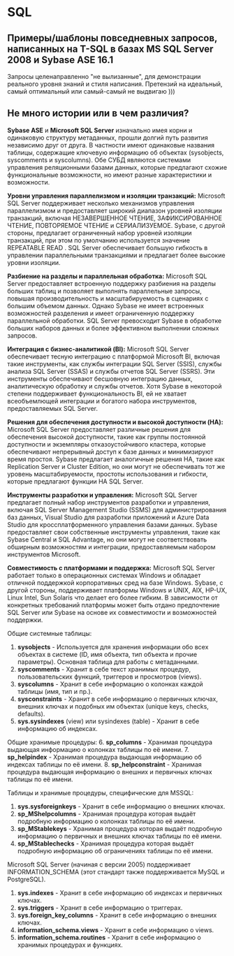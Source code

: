 #  SQL
## Примеры/шаблоны повседневных запросов, написанных на T-SQL в базах MS SQL Server 2008 и Sybase ASE 16.1

Запросы целенаправленно "не вылизанные", для демонстрации реального уровня знаний и стиля написания.
Претензий на идеальный, самый оптимальный или самый-самый  не выдвигаю )))

## Не много истории или в чем различия?
**Sybase ASE** и **Microsoft SQL Server** изначально имея корни и одинаковую структуру метаданных, прошли долгий путь развития независимо друг от друга. В частности имеют одинаковые названия таблицы, содержащие ключевую информацию об объектах (sysobjects, syscomments и syscolumns). Обе СУБД являются системами управления реляционными базами данных, которые предлагают схожие функциональные возможности, но имеют разные характеристики и возможности.

**Уровни управления параллелизмом и изоляции транзакций:** Microsoft SQL Server поддерживает несколько механизмов управления параллелизмом и предоставляет широкий диапазон уровней изоляции транзакций, включая НЕЗАВЕРШЕННОЕ ЧТЕНИЕ, ЗАФИКСИРОВАННОЕ ЧТЕНИЕ, ПОВТОРЯЕМОЕ ЧТЕНИЕ и СЕРИАЛИЗУЕМОЕ. Sybase, с другой стороны, предлагает ограниченный набор уровней изоляции транзакций, при этом по умолчанию используется значение REPEATABLE READ . SQL Server обеспечивает большую гибкость в управлении параллельными транзакциями и предлагает более высокие уровни изоляции.

**Разбиение на разделы и параллельная обработка:** Microsoft SQL Server предоставляет встроенную поддержку разбиения на разделы больших таблиц и позволяет выполнять параллельные запросы, повышая производительность и масштабируемость в сценариях с большим объемом данных. Однако Sybase не имеет встроенных возможностей разделения и имеет ограниченную поддержку параллельной обработки. SQL Server превосходит Sybase в обработке больших наборов данных и более эффективном выполнении сложных запросов.

**Интеграция с бизнес-аналитикой (BI):** Microsoft SQL Server обеспечивает тесную интеграцию с платформой Microsoft BI, включая такие инструменты, как службы интеграции SQL Server (SSIS), службы анализа SQL Server (SSAS) и службы отчетов SQL Server (SSRS). Эти инструменты обеспечивают бесшовную интеграцию данных, аналитическую обработку и службы отчетов. Хотя Sybase в некоторой степени поддерживает функциональность BI, ей не хватает всеобъемлющей интеграции и богатого набора инструментов, предоставляемых SQL Server.

**Решения для обеспечения доступности и высокой доступности (HA):** Microsoft SQL Server предоставляет различные решения для обеспечения высокой доступности, такие как группы постоянной доступности и экземпляры отказоустойчивого кластера, которые обеспечивают непрерывный доступ к базе данных и минимизируют время простоя. Sybase предлагает аналогичные решения HA, такие как Replication Server и Cluster Edition, но они могут не обеспечивать тот же уровень масштабируемости, простоты использования и гибкости, которые предлагают функции HA SQL Server.

**Инструменты разработки и управления:** Microsoft SQL Server предлагает полный набор инструментов разработки и управления, включая SQL Server Management Studio (SSMS) для администрирования баз данных, Visual Studio для разработки приложений и Azure Data Studio для кроссплатформенного управления базами данных. Sybase предоставляет свои собственные инструменты управления, такие как Sybase Central и SQL Advantage, но они могут не соответствовать обширным возможностям и интеграции, предоставляемым набором инструментов Microsoft.

**Совместимость с платформами и поддержка:** Microsoft SQL Server работает только в операционных системах Windows и обладает отличной поддержкой корпоративных сред на базе Windows. Sybase, с другой стороны, поддерживает платформы Windows и UNIX, AIX, HP-UX, Linux Intel, Sun Solaris что делает его более гибким. В зависимости от конкретных требований платформы может быть отдано предпочтение SQL Server или Sybase на основе их совместимости и возможностей поддержки.

Общие системные таблицы:
1. **sysobjects**  - Используется для хранения информации обо всех объектах в системе (ID, имя объекта, тип объекта и прочие параметры).
Основная таблица для работы с метаданными.
2. **syscomments** - Хранит в себе текст хранимых процедур, пользовательских функций, триггеров и просмотров (views).
3. **syscolumns**  - Хранит в себе информацию о колонках каждой таблицы (имя, тип и пр.).   
4. **sysconstraints** - Хранит в себе информацию о первичных ключах, внешних ключах и подобных им объектах (unique keys, checks, defaults).
5. **sys.sysindexes** (view) или sysindexes (table) - Хранит в себе информацию об индексах.

Общие хранимые процедуры:
6. **sp_columns** - Хранимая процедура выдающая информацию о колонках таблицы по её имени.
7. **sp_helpindex** - Хранимая процедура выдающая информацию об индексах таблицы по её имени.
8. **sp_helpconstraint** - Хранимая процедура выдающая информацию о внешних и первичных ключах таблицы по её имени.

Таблицы и хранимые процедуры, специфические для MSSQL:
1. **sys.sysforeignkeys** - Хранит в себе информацию о внешних ключах.
2. **sp_MShelpcolumns** -  Хранимая процедура которая выдаёт подробную информацию о колонках таблицы по её имени.
3. **sp_MStablekeys** - Хранимая процедура которая выдаёт подробную информацию о первичных и внешних ключах таблицы по её имени.
4. **sp_MStablechecks** - Хранимая процедура которая выдаёт подробную информацию об ограничениях таблицы по её имени.

Microsoft SQL Server (начиная с версии 2005) поддерживает INFORMATION_SCHEMA (этот стандарт также поддерживается MySQL и PostgreSQL).
1. **sys.indexes** - Хранит в себе информацию об индексах и первичных ключах.
2. **sys.triggers** - Хранит в себе информацию о триггерах.
3. **sys.foreign_key_columns** - Хранит в себе информацию о внешних ключах.
4. **information_schema.views** - Хранит в себе информацию о views.
5. **information_schema.routines** - Хранит в себе информацию о хранимых процедурах и функциях.
